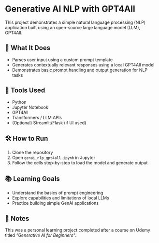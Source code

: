 # Generative AI NLP with GPT4All

This project demonstrates a simple natural language processing (NLP) application built using an open-source large language model (LLM), GPT4All.

## 🚀 What It Does
- Parses user input using a custom prompt template
- Generates contextually relevant responses using a local GPT4All model
- Demonstrates basic prompt handling and output generation for NLP tasks

## 🧰 Tools Used
- Python
- Jupyter Notebook
- GPT4All
- Transformers / LLM APIs
- (Optional) Streamlit/Flask (if UI used)

## 🛠 How to Run
1. Clone the repository
2. Open `genai_nlp_gpt4all.ipynb` in Jupyter
3. Follow the cells step-by-step to load the model and generate output

## 📚 Learning Goals
- Understand the basics of prompt engineering
- Explore capabilities and limitations of local LLMs
- Practice building simple GenAI applications

## 📌 Notes
This was a personal learning project completed after a course on Udemy titled *"Generative AI for Beginners"*.  
